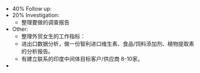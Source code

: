 - 40% Follow up:
- 20% Investigation:
	- 整理要做的调查报告
- Other:
	- 整理外贸女生的工作指标：
	- 进出口数据分析，做一份智利进口维生素、食品/饲料添加剂、植物提取素的分析报告。
	- 有建立联系的印度中间体目标客户/供应商 8-10家。
-